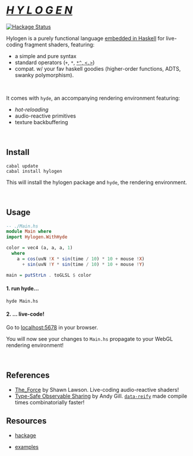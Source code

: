 # [*H Y L O G E N*](https://hylogen.com)  
[![Hackage Status](https://img.shields.io/hackage/v/hylogen.svg)](https://hackage.haskell.org/package/hylogen)

Hylogen is a purely functional language [embedded in Haskell](https://wiki.haskell.org/Embedded_domain_specific_language) for live-coding fragment shaders, featuring:

- a simple and pure syntax
- standard operators (`+`, `*`, [`*^`,  `<.>`](https://hackage.haskell.org/package/vector-space))
- compat. w/ your fav haskell goodies (higher-order functions, ADTS, swanky polymorphism).

<br/>

It comes with `hyde`, an accompanying rendering environment featuring:
- *hot-reloading*
- audio-reactive primitives
- texture backbuffering

<br/>


## Install
```
cabal update
cabal install hylogen
```

This will install the hylogen package and `hyde`, the rendering environment.

<br/>

## Usage

```haskell
-- ./Main.hs
module Main where
import Hylogen.WithHyde

color = vec4 (a, a, a, 1)
  where
    a = cos(uvN !X * sin(time / 10) * 10 + mouse !X)
      + sin(uvN !Y * sin(time / 10) * 10 + mouse !Y)

main = putStrLn . toGLSL $ color
```

#### 1. run hyde...

```
hyde Main.hs
```

#### 2. ... live-code!
Go to [localhost:5678](http://localhost:5678) in your browser.

You will now see your changes to `Main.hs` propagate to your WebGL rendering environment!

<br/>

## References
- [The_Force](https://github.com/shawnlawson/The_Force) by Shawn Lawson. Live-coding audio-reactive shaders!
- [Type-Safe Observable Sharing](https://pdfs.semanticscholar.org/4838/bd0a91b3058b467fa31ad9e0810121b46388.pdf) by Andy Gill. [`data-reify`](https://hackage.haskell.org/package/data-reify) made compile times combinatorially faster!

## Resources
- [hackage](https://hackage.haskell.org/package/hylogen)

- [examples](https://github.com/sleexyz/hylogen-yay)
